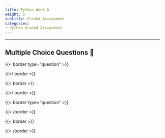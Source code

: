 ```yaml
---
title: Python Week 5
weight: 5
subtitle: Graded Assignment
categories:
- Python Graded Assignment
---
```


---

## Multiple Choice Questions 🧠

{{< border type="question" >}}

{{</ border >}}

{{< border >}}

{{</ border >}}

{{< border type="question" >}}

{{< /border >}}

{{< border >}}

{{< /border >}}
